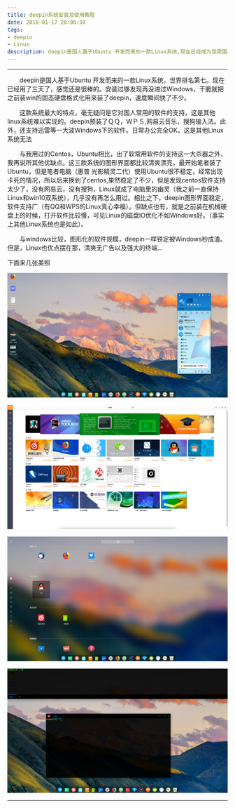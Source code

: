 ```yaml
---
title: deepin系统安装及使用教程
date: 2018-01-17 20:08:58
tags:
- deepin
- Linux
description: deepin是国人基于Ubuntu 开发而来的一款Linux系统,现在已经成为我周围小伙伴们唯一长期使用的Linux系统。从deepin开始爱上linux。
---
```


---
　　deepin是国人基于Ubuntu 开发而来的一款Linux系统，世界排名第七。现在已经用了三天了，感觉还是很棒的。安装过够发现再没进过Windows，干脆就把之前装win的固态硬盘格式化用来装了deepin，速度瞬间快了不少。

　　这款系统最大的特点，毫无疑问是它对国人常用的软件的支持，这是其他linux系统难以实现的。deepin预装了ＱＱ，ＷＰＳ,网易云音乐，搜狗输入法。此外，还支持迅雷等一大波Windows下的软件。日常办公完全OK。这是其他Linux系统无法

　　与我用过的Centos，Ubuntu相比，出了软常用软件的支持这一大杀器之外，我再说所其他优缺点。这三款系统的图形界面都比较清爽漂亮，最开始笔者装了Ubuntu，但是笔者电脑（惠普 光影精灵二代）使用Ubuntu很不稳定，经常出现卡死的情况，所以后来换到了centos,果然稳定了不少，但是发现centos软件支持太少了，没有网易云，没有搜狗，Linux就成了电脑里的幽灵（我之前一直保持Linux和win10双系统），几乎没有再怎么用过。相比之下，deepin图形界面稳定，软件支持广（有QQ和WPS的Linux真心幸福）。但缺点也有，就是之前装在机械硬盘上的时候，打开软件比较慢，可见Linux的磁盘IO优化不如Windows好。（事实上其他Linux系统也是如此）。

　　与windows比较，图形化的软件规模，deepin一样铁定被Windows秒成渣。但是，Linux也优点摆在那，清爽无广告以及强大的终端...

下面来几张美照

![QQ](https://raw.githubusercontent.com/geekhch/hexo/master/images/deepin/qq_desk.jpg?raw=true)

![app](https://raw.githubusercontent.com/geekhch/hexo/master/images/deepin/apps.jpg?raw=true)

![lanch](https://raw.githubusercontent.com/geekhch/hexo/master/images/deepin/lan.jpg?raw=true)

![shell](https://raw.githubusercontent.com/geekhch/hexo/master/images/deepin/shell.jpg?raw=true)

----
